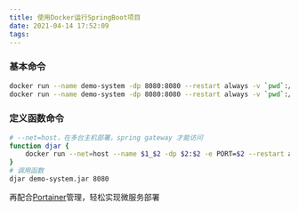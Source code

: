 ```yaml
---
title: 使用Docker运行SpringBoot项目
date: 2021-04-14 17:52:09
tags:
---
```

### 基本命令
```sh
docker run --name demo-system -dp 8080:8080 --restart always -v `pwd`:/usr/jars openjdk:8 java -jar /usr/jars/demo-system.jar
docker run --name demo-system -dp 8080:8080 --restart always -v `pwd`:/usr/jars openjdk:8 java -Xmx1g -jar /usr/jars/demo-system.jar # 限制内存占用1G
```
### 定义函数命令
```sh
# --net=host，在多台主机部署，spring gateway 才能访问
function djar {
    docker run --net=host --name $1_$2 -dp $2:$2 -e PORT=$2 --restart always -v `pwd`:/usr/jars openjdk:8 java -Xmx500m -jar /usr/jars/$1
}
# 调用函数
djar demo-system.jar 8080
```
再配合[Portainer](https://github.com/portainer/portainer)管理，轻松实现微服务部署
